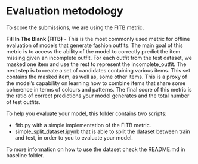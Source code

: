 # Evaluation metodology

To score the submissions, we are using the FITB metric.

**Fill In The Blank (FITB)** - This is the most commonly used metric for
offline evaluation of models that generate fashion outfits. The main goal of
this metric is to access the ability of the model to correctly predict the item
missing given an incomplete outfit. For each outfit from the
test dataset, we masked one item and use the rest to represent the incomplete_outfit.
The next step is to create a set of candidates containing various items. This set contains the masked item,
as well as, some other items. This is a proxy of the model’s capability on learning how to
combine items that share some coherence in terms of colours and patterns. The final score
of this metric is the ratio of correct predictions your model generates and the total number of test outfits.

To help you evaluate your model, this folder contains two scripts:

- fitb.py with a simple implementation of the FITB metric.
- simple_split_dataset.ipynb that is able to split the dataset between train and test, in order to you to evaluate your model.

To more information on how to use the dataset check the README.md in baseline folder.